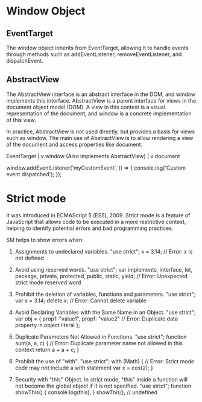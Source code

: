 # Window Object

## EventTarget

The window object inherits from EventTarget, allowing it to
handle events through methods such as addEventListener,
removeEventListener, and dispatchEvent.

## AbstractView

The AbstractView interface is an abstract interface in the DOM, and window
implements this interface. AbstractView is a parent interface for views in
the document object model (DOM). A view in this context is a visual
representation of the document, and window is a concrete implementation of
this view.

In practice, AbstractView is not used directly, but provides a basis for
views such as window. The main use of AbstractView is to allow rendering a
view of the document and access properties like document.

EventTarget
|
v
window (Also implements AbstractView)
|
v
document

window.addEventListener('myCustomEvent', () => {
console.log('Custom event dispatched');
});

# Strict mode

It was introduced in ECMAScript 5 (ES5), 2009. Strict mode is a feature of
JavaScript that allows code to be executed in a more restrictive context,
helping to identify potential errors and bad programming practices.

SM helps to show errors when:

1. Assignments to undeclared variables.
   "use strict";
   x = 3.14; // Error: x is not defined

2. Avoid using reserved words.
   "use strict";
   var implements, interface, let, package, private, protected, public, static, yield; // Error: Unexpected strict mode reserved word

3. Prohibit the deletion of variables, functions and parameters.
   "use strict";
   var x = 3.14;
   delete x; // Error: Cannot delete variable

4. Avoid Declaring Variables with the Same Name in an Object.
   "use strict";
   var obj = {
   prop1: "value1",
   prop1: "value2" // Error: Duplicate data property in object literal
   };

5. Duplicate Parameters Not Allowed in Functions.
   "use strict";
   function sum(a, a, c) { // Error: Duplicate parameter name not allowed in this context
   return a + a + c;
   }

6. Prohibit the use of "with".
   "use strict";
   with (Math) { // Error: Strict mode code may not include a with statement
   var x = cos(2);
   }

7. Security with "this" Object. In strict mode, "this" inside a function will not become the global object if it is not specified.
   "use strict";
   function showThis() {
   console.log(this);
   }
   showThis(); // undefined
